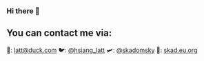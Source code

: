 ### Hi there 👋

<!--
**skadomsky/skadomsky** is a ✨ _special_ ✨ repository because its `README.md` (this file) appears on your GitHub profile.

Here are some ideas to get you started:

- 🔭 I’m currently working on ...
- 🌱 I’m currently learning ...
- 👯 I’m looking to collaborate on ...
- 🤔 I’m looking for help with ...
- 💬 Ask me about ...
- 📫 How to reach me: ...
- 😄 Pronouns: ...
- ⚡ Fun fact: ...
-->
## You can contact me via:
📩: latt@duck.com
🐦: [@hsiang_latt](https://twitter.com/hsiang_latt)
🛩️: [@skadomsky](https://t.me/skadomsky)
🔗: [skad.eu.org](https://skad.eu.org)

